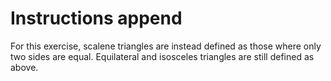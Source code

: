 # Instructions append

For this exercise, scalene triangles are instead defined as those where only two sides are equal. Equilateral and isosceles triangles are still defined as above.
